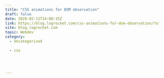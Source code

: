 ```yaml
---
title: "CSS animations for DOM observation"
draft: false
date: 2020-02-11T14:00:15Z
link: https://blog.logrocket.com/css-animations-for-dom-observation/?utm_medium=RSS&utm_source=hune
site: blog.logrocket.com
topic: Webdev
category:
  - Uncategorized
  
  - css
  
   
  

---
```

